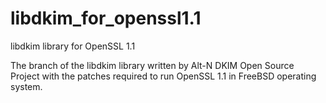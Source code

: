 # libdkim_for_openssl1.1
libdkim library for OpenSSL 1.1

The branch of the libdkim library written by 
Alt-N DKIM Open Source Project 
with the patches required to run OpenSSL 1.1 
in FreeBSD operating system.
